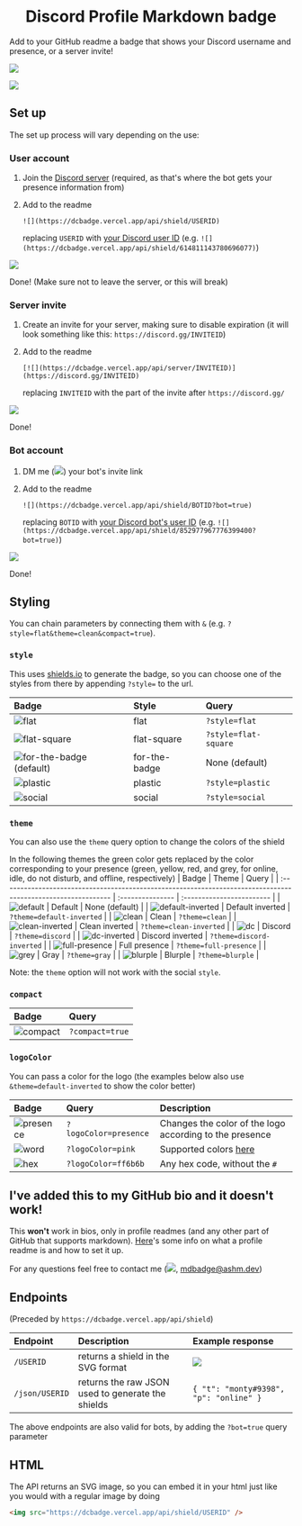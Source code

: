 <h1 style="text-align: center">Discord Profile Markdown badge</h1>

Add to your GitHub readme a badge that shows your Discord username and presence, or a server invite!

![](https://dcbadge.vercel.app/api/shield/614811143780696077?bot=true)

[![](https://dcbadge.vercel.app/api/server/zkspfFwqDg)](https://discord.gg/zkspfFwqDg)

## Set up

The set up process will vary depending on the use:

### User account

1. Join the [Discord server](https://discord.gg/zkspfFwqDg) (required, as that's where the bot gets your presence information from)
2. Add to the readme

   `![](https://dcbadge.vercel.app/api/shield/USERID)`

   replacing `USERID` with [your Discord user ID](https://support.discord.com/hc/en-us/articles/206346498-Where-can-I-find-my-User-Server-Message-ID-) (e.g. `![](https://dcbadge.vercel.app/api/shield/614811143780696077)`)

![](https://dcbadge.vercel.app/api/shield/614811143780696077)

Done! (Make sure not to leave the server, or this will break)

### Server invite

1. Create an invite for your server, making sure to disable expiration (it will look something like this: `https://discord.gg/INVITEID`)
2. Add to the readme

   `[![](https://dcbadge.vercel.app/api/server/INVITEID)](https://discord.gg/INVITEID)`
   
   replacing `INVITEID` with the part of the invite after `https://discord.gg/`
   
[![](https://dcbadge.vercel.app/api/server/zkspfFwqDg)](https://discord.gg/zkspfFwqDg)

Done!

### Bot account

1. DM me (![](https://dcbadge.vercel.app/api/shield/614811143780696077?style=flat&compact=true)) your bot's invite link
2. Add to the readme

   `![](https://dcbadge.vercel.app/api/shield/BOTID?bot=true)`

   replacing `BOTID` with [your Discord bot's user ID](https://support.discord.com/hc/en-us/articles/206346498-Where-can-I-find-my-User-Server-Message-ID-) (e.g. `![](https://dcbadge.vercel.app/api/shield/852977967776399400?bot=true)`)

![](https://dcbadge.vercel.app/api/shield/614811143780696077?bot=true)

Done!

## Styling

You can chain parameters by connecting them with `&` (e.g. `?style=flat&theme=clean&compact=true`).

### `style`

This uses [shields.io](https://shields.io) to generate the badge, so you can choose one of the styles from there by appending `?style=` to the url.

| Badge                                                                                                        | Style         | Query                |
| :----------------------------------------------------------------------------------------------------------- | :------------ | :------------------- |
| ![flat](https://dcbadge.vercel.app/api/shield/614811143780696077?bot=true&style=flat)               | flat          | `?style=flat`        |
| ![flat-square](https://dcbadge.vercel.app/api/shield/614811143780696077?bot=true&style=flat-square) | flat-square   | `?style=flat-square` |
| ![for-the-badge (default)](https://dcbadge.vercel.app/api/shield/614811143780696077?bot=true)       | for-the-badge | None (default)       |
| ![plastic](https://dcbadge.vercel.app/api/shield/614811143780696077?bot=true&style=plastic)         | plastic       | `?style=plastic`     |
| ![social](https://dcbadge.vercel.app/api/shield/614811143780696077?bot=true&style=social)           | social        | `?style=social`      |

### `theme`

You can also use the `theme` query option to change the colors of the shield

In the following themes the green color gets replaced by the color corresponding to your presence (green, yellow, red, and grey, for online, idle, do not disturb, and offline, respectively)
| Badge | Theme | Query |
| :------------------------------------------------------------------------------------------------------------ | :--------------- | :------------------------ |
| ![default](https://dcbadge.vercel.app/api/shield/614811143780696077?bot=true) | Default | None (default) |
| ![default-inverted](https://dcbadge.vercel.app/api/shield/614811143780696077?bot=true&theme=default-inverted) | Default inverted | `?theme=default-inverted` |
| ![clean](https://dcbadge.vercel.app/api/shield/614811143780696077?bot=true&theme=clean) | Clean | `?theme=clean` |
| ![clean-inverted](https://dcbadge.vercel.app/api/shield/614811143780696077?bot=true&theme=clean-inverted) | Clean inverted | `?theme=clean-inverted` |
| ![dc](https://dcbadge.vercel.app/api/shield/614811143780696077?bot=true&theme=discord) | Discord | `?theme=discord` |
| ![dc-inverted](https://dcbadge.vercel.app/api/shield/614811143780696077?bot=true&theme=discord-inverted) | Discord inverted | `?theme=discord-inverted` |
| ![full-presence](https://dcbadge.vercel.app/api/shield/614811143780696077?bot=true&theme=full-presence) | Full presence | `?theme=full-presence` |
| ![grey](https://dcbadge.vercel.app/api/shield/614811143780696077?bot=true&theme=gray) | Gray | `?theme=gray` |
| ![blurple](https://dcbadge.vercel.app/api/shield/614811143780696077?bot=true&theme=blurple) | Blurple | `?theme=blurple` |

Note: the `theme` option will not work with the social `style`.

### `compact`

| Badge                                                                                               | Query           |
| :-------------------------------------------------------------------------------------------------- | :-------------- |
| ![compact](https://dcbadge.vercel.app/api/shield/614811143780696077?bot=true&compact=true) | `?compact=true` |

### `logoColor`

You can pass a color for the logo (the examples below also use `&theme=default-inverted` to show the color better)

| Badge                                                                                                                             | Query                 | Description                                             |
| :-------------------------------------------------------------------------------------------------------------------------------- | :-------------------- | :------------------------------------------------------ |
| ![presence](https://dcbadge.vercel.app/api/shield/614811143780696077?bot=true&logoColor=presence&theme=default-inverted) | `?logoColor=presence` | Changes the color of the logo according to the presence |
| ![word](https://dcbadge.vercel.app/api/shield/614811143780696077?bot=true&logoColor=pink&theme=default-inverted)         | `?logoColor=pink`     | Supported colors [here](https://shields.io/#colors)     |
| ![hex](https://dcbadge.vercel.app/api/shield/614811143780696077?bot=true&logoColor=ff6b6b&theme=default-inverted)        | `?logoColor=ff6b6b`   | Any hex code, without the `#`                           |

## I've added this to my GitHub bio and it doesn't work!

This **won't** work in bios, only in profile readmes (and any other part of GitHub that supports markdown).
[Here](https://mansik16.medium.com/adding-a-readme-to-your-github-profile-2ec88bfedeb)'s some info on what a profile readme is and how to set it up.

For any questions feel free to contact me (![](https://dcbadge.vercel.app/api/shield/614811143780696077?style=flat&compact=true), [mdbadge@ashm.dev](mailto:mdbadge@ashm.dev))

## Endpoints

(Preceded by `https://dcbadge.vercel.app/api/shield`)

| Endpoint       | Description                                       | Example response                                                                  |
| :------------- | :------------------------------------------------ | :-------------------------------------------------------------------------------- |
| `/USERID`      | returns a shield in the SVG format                | ![](https://dcbadge.vercel.app/api/shield/614811143780696077?style=flat) |
| `/json/USERID` | returns the raw JSON used to generate the shields | `{ "t": "monty#9398", "p": "online" }`                                            |

The above endpoints are also valid for bots, by adding the `?bot=true` query parameter

## HTML

The API returns an SVG image, so you can embed it in your html just like you would with a regular image by doing

```html
<img src="https://dcbadge.vercel.app/api/shield/USERID" />
```
